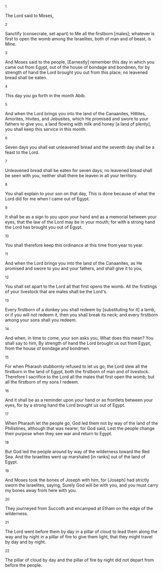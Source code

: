 <sup>1</sup> 

The Lord said to Moses, 

<sup>2</sup> 

Sanctify (consecrate, set apart) to Me all the firstborn [males]; whatever is first to open the womb among the Israelites, both of man and of beast, is Mine. 

<sup>3</sup> 

And Moses said to the people, [Earnestly] remember this day in which you came out from Egypt, out of the house of bondage and bondmen, for by strength of hand the Lord brought you out from this place; no leavened bread shall be eaten. 

<sup>4</sup> 

This day you go forth in the month Abib. 

<sup>5</sup> 

And when the Lord brings you into the land of the Canaanites, Hittites, Amorites, Hivites, and Jebusites, which He promised and swore to your fathers to give you, a land flowing with milk and honey [a land of plenty], you shall keep this service in this month. 

<sup>6</sup> 

Seven days you shall eat unleavened bread and the seventh day shall be a feast to the Lord. 

<sup>7</sup> 

Unleavened bread shall be eaten for seven days; no leavened bread shall be seen with you, neither shall there be leaven in all your territory. 

<sup>8</sup> 

You shall explain to your son on that day, This is done because of what the Lord did for me when I came out of Egypt. 

<sup>9</sup> 

It shall be as a sign to you upon your hand and as a memorial between your eyes, that the law of the Lord may be in your mouth; for with a strong hand the Lord has brought you out of Egypt. 

<sup>10</sup> 

You shall therefore keep this ordinance at this time from year to year. 

<sup>11</sup> 

And when the Lord brings you into the land of the Canaanites, as He promised and swore to you and your fathers, and shall give it to you, 

<sup>12</sup> 

You shall set apart to the Lord all that first opens the womb. All the firstlings of your livestock that are males shall be the Lord's. 

<sup>13</sup> 

Every firstborn of a donkey you shall redeem by [substituting for it] a lamb, or if you will not redeem it, then you shall break its neck; and every firstborn among your sons shall you redeem. 

<sup>14</sup> 

And when, in time to come, your son asks you, What does this mean? You shall say to him, By strength of hand the Lord brought us out from Egypt, from the house of bondage and bondmen. 

<sup>15</sup> 

For when Pharaoh stubbornly refused to let us go, the Lord slew all the firstborn in the land of Egypt, both the firstborn of man and of livestock. Therefore I sacrifice to the Lord all the males that first open the womb; but all the firstborn of my sons I redeem. 

<sup>16</sup> 

And it shall be as a reminder upon your hand or as frontlets between your eyes, for by a strong hand the Lord brought us out of Egypt. 

<sup>17</sup> 

When Pharaoh let the people go, God led them not by way of the land of the Philistines, although that was nearer; for God said, Lest the people change their purpose when they see war and return to Egypt. 

<sup>18</sup> 

But God led the people around by way of the wilderness toward the Red Sea. And the Israelites went up marshaled [in ranks] out of the land of Egypt. 

<sup>19</sup> 

And Moses took the bones of Joseph with him, for [Joseph] had strictly sworn the Israelites, saying, Surely God will be with you, and you must carry my bones away from here with you. 

<sup>20</sup> 

They journeyed from Succoth and encamped at Etham on the edge of the wilderness. 

<sup>21</sup> 

The Lord went before them by day in a pillar of cloud to lead them along the way and by night in a pillar of fire to give them light, that they might travel by day and by night. 

<sup>22</sup> 

The pillar of cloud by day and the pillar of fire by night did not depart from before the people.